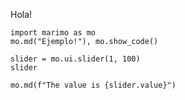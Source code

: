 Hola!

```marimo
import marimo as mo
mo.md("Ejemplo!"), mo.show_code()
```

```marimorena
slider = mo.ui.slider(1, 100)
slider
```

```marimorena
mo.md(f"The value is {slider.value}")
```